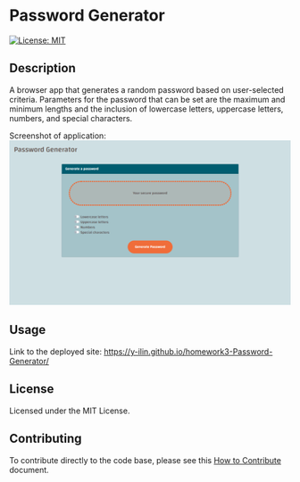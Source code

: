 # Password Generator
[![License: MIT](https://img.shields.io/badge/License-MIT-yellow.svg)](https://opensource.org/licenses/MIT)

## Description
A browser app that generates a random password based on user-selected criteria. Parameters for the password that can be set are the maximum and minimum lengths and the inclusion of lowercase letters, uppercase letters, numbers, and special characters.

Screenshot of application:
![Assigment Screenshot](./screenshot.png)

## Usage
Link to the deployed site: https://y-ilin.github.io/homework3-Password-Generator/

## License
Licensed under the MIT License.

## Contributing
To contribute directly to the code base, please see this [How to Contribute](https://github.com/Microsoft/vscode/wiki/How-to-Contribute) document.
